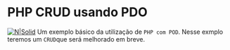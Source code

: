 # PHP CRUD usando PDO #

[![N|Solid](https://www.atlantasky.com/wp-content/uploads/2013/08/PHP-Mysql.png)](#)
Um exemplo básico da utilização de `PHP com POD`.
Nesse exmplo teremos um `CRUD`que será melhorado em breve.
